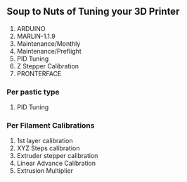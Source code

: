 
## Soup to Nuts of Tuning your 3D Printer

1. ARDUINO
2. MARLIN-1.1.9
3. Maintenance/Monthly
4. Maintenance/Preflight
5. PID Tuning
6. Z Stepper Calibration
7. PRONTERFACE

### Per pastic type
1. PID Tuning
### Per Filament Calibrations
1. 1st layer calibration
9. XYZ Steps calibration
10. Extruder stepper calibration
11. Linear Advance Calibration
12. Extrusion Multiplier
<!--stackedit_data:
eyJoaXN0b3J5IjpbMTQ3NDgwNDEyNSwtNjkyODA5MDA5XX0=
-->